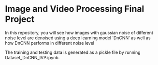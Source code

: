 # Image and Video Processing Final Project
 In this repository, you will see how images with gaussian noise of different noise level are denoised using a deep learning model 'DnCNN' as well as how DnCNN performs in different noise level

 The training and testing data is generated as a pickle file by running Dataset_DnCNN_IVP.ipynb.
